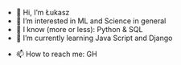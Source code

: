 - 👋 Hi, I’m Łukasz
- 👀 I’m interested in ML and Science in general
- 🌱 I know (more or less): Python & SQL
- 🌱 I’m currently learning Java Script and Django
<!--- 💞️ I’m looking to collaborate on ...--->
- 📫 How to reach me: GH

<!---
qr4k/qr4k is a ✨ special ✨ repository because its `README.md` (this file) appears on your GitHub profile.
You can click the Preview link to take a look at your changes.
--->
